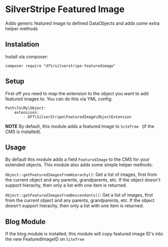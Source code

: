 # SilverStripe Featured Image

Adds generic featured image to defined DataObjects and adds some extra helper methods 

## Instalation

Install via composer:

    composer require "dft/silverstripe-featuredimage"

## Setup

First off you need to map the extension to the object you want to add
featured images to. You can do this via YML config:

    Path\To\My\Object:
        extensions:
            - DFT\SilverStripe\FeaturedImage\ObjectExtension

**NOTE** By default, this module adds a featured image to `SiteTree ` (if the
CMS is installed).

## Usage

By default this module adds a field `FeaturedImage` to the CMS for your
extended objects. This module also adds some simple helper methods:

`Object::getFeaturedImagesFromHierachy()`: Get a list of images, first from
the current object and any parents, grandparents, etc. If the object
doesn't support hierachy, then only a list with one item is returned.

`Object::getFeaturedImagesFromDescendants()`: Get a list of images, first from
the current object and any parents, grandparents, etc. If the object
doesn't support hierachy, then only a list with one item is returned.

## Blog Module

If the blog module is installed, this module will copy featured image ID's into
the new FeaturedImageID on `SiteTree`